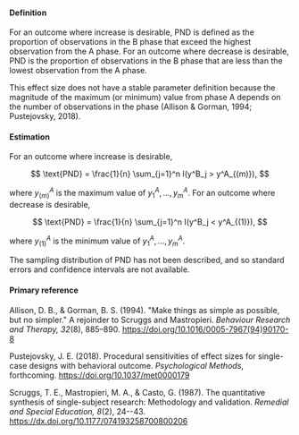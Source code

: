 #### Definition 

For an outcome where increase is desirable, PND is defined as the proportion of observations in the B phase that exceed the highest observation from the A phase. For an outcome where decrease is desirable, PND is the proportion of observations in the B phase that are less than the lowest observation from the A phase. 

This effect size does not have a stable parameter definition because the magnitude of the maximum (or minimum) value from phase A depends on the number of observations in the phase (Allison & Gorman, 1994; Pustejovsky, 2018). 

#### Estimation

For an outcome where increase is desirable, 

$$
\text{PND} = \frac{1}{n} \sum_{j=1}^n I(y^B_j > y^A_{(m)}),
$$

where $y^A_{(m)}$ is the maximum value of $y^A_1,...,y^A_m$. For an outcome where decrease is desirable, 

$$
\text{PND} = \frac{1}{n} \sum_{j=1}^n I(y^B_j < y^A_{(1)}),
$$

where $y^A_{(1)}$ is the minimum value of $y^A_1,...,y^A_m$. 

The sampling distribution of PND has not been described, and so standard errors and confidence intervals are not available.

#### Primary reference

Allison, D. B., & Gorman, B. S. (1994). "Make things as simple as possible, but no simpler." A rejoinder to Scruggs and Mastropieri. _Behaviour Research and Therapy, 32_(8), 885–890. https://doi.org/10.1016/0005-7967(94)90170-8

Pustejovsky, J. E. (2018). Procedural sensitivities of effect sizes for single-case designs with behavioral outcome. _Psychological Methods_, forthcoming. https://doi.org/10.1037/met0000179

Scruggs, T. E., Mastropieri, M. A., & Casto, G. (1987). The quantitative synthesis of single-subject research: Methodology and validation. _Remedial and Special Education, 8_(2), 24--43. https://dx.doi.org/10.1177/074193258700800206
